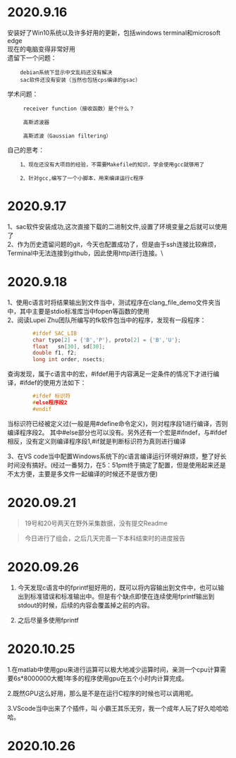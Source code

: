 # 2020.9.16
安装好了Win10系统以及许多好用的更新，包括windows terminal和microsoft edge\
现在的电脑变得非常好用\
遗留下一个问题：

        debian系统下显示中文乱码还没有解决
        sac软件还没有安装（当然也包括cps编译的gsac）


学术问题：

         receiver function（接收函数）是个什么？

         高斯滤波器

         高斯滤波（Gaussian filtering）


自己的思考：

        1、现在还没有大项目的经验，不需要Makefile的知识，学会使用gcc就够用了

        2、针对gcc,编写了一个小脚本，用来编译运行c程序

# 2020.9.17
1、sac软件安装成功,这次直接下载的二进制文件,设置了环境变量之后就可以使用了\
2、作为历史遗留问题的git，今天也配置成功了，但是由于ssh连接比较麻烦，Terminal中无法连接到github，因此使用http进行连接。\

# 2020.9.18
1、使用c语言时将结果输出到文件当中，测试程序在clang_file_demo文件夹当中，其中主要是stdio标准库当中fopen等函数的使用\
2、阅读Lupei Zhu团队所编写的fk软件包当中的程序，发现有一段程序：
```c
        #ifdef SAC_LIB
        char type[2] = {'B','P'}, proto[2] = {'B','U'};
        float	sn[30], sd[30];
        double f1, f2;
        long int order, nsects;
 ```
查询发现，属于c语言中的宏，#ifdef用于内容满足一定条件的情况下才进行编译，#ifdef的使用方法如下：
```c
        #ifdef 标识符 
        #else程序段2 
        #endif 
```        
 当标识符已经被定义过(一般是用#define命令定义)，则对程序段1进行编译，否则编译程序段2。 其中#else部分也可以没有。另外还有一个宏是#ifndef，与#ifdef相反，没有定义则编译程序段1,#if就是判断标识符为真则进行编译

3、在VS code当中配置Windows系统下的c语言编译运行环境好麻烦，整了好长时间没有搞好。(经过一番努力，在5：51pm终于搞定了配置，但是使用起来还是不太方便，主要是多文件一起编译的时候还不是很方便)

# 2020.09.21
>19号和20号两天在野外采集数据，没有提交Readme

>今日进行了组会，之后几天完善一下本科结束时的进度报告

# 2020.09.26
1. 今天发现c语言中的fprintf挺好用的，既可以将内容输出到文件中，也可以输出到标准错误和标准输出中。但是有个缺点即使在连续使用fprintf输出到stdout的时候，后续的内容会覆盖掉之前的内容。

2. 之后尽量多使用fprintf

# 2020.10.25
1.在matlab中使用gpu来进行运算可以极大地减少运算时间，亲测一个cpu计算需要6s*8000000大概1年多的程序使用gpu在五个小时内计算完成。

2.既然GPU这么好用，那么是不是在运行C程序的时候也可以调用呢。

3.VScode当中出来了个插件，叫 小霸王其乐无穷，我一个成年人玩了好久哈哈哈哈。

# 2020.10.26